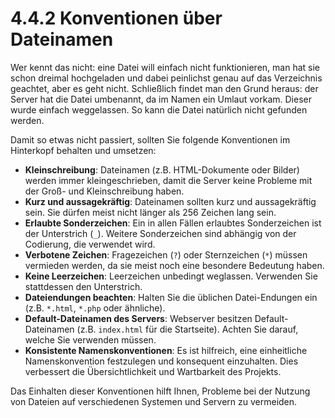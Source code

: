 # 4.4.2 Konventionen über Dateinamen

Wer kennt das nicht: eine Datei will einfach nicht funktionieren, man hat sie schon dreimal hochgeladen und dabei peinlichst genau auf das Verzeichnis geachtet, aber es geht nicht. Schließlich findet man den Grund heraus: der Server hat die Datei umbenannt, da im Namen ein Umlaut vorkam. Dieser wurde einfach weggelassen. So kann die Datei natürlich nicht gefunden werden.

Damit so etwas nicht passiert, sollten Sie folgende Konventionen im Hinterkopf behalten und umsetzen:

- **Kleinschreibung**: Dateinamen (z.B. HTML-Dokumente oder Bilder) werden immer kleingeschrieben, damit die Server keine Probleme mit der Groß- und Kleinschreibung haben.
- **Kurz und aussagekräftig**: Dateinamen sollten kurz und aussagekräftig sein. Sie dürfen meist nicht länger als 256 Zeichen lang sein.
- **Erlaubte Sonderzeichen**: Ein in allen Fällen erlaubtes Sonderzeichen ist der Unterstrich (`_`). Weitere Sonderzeichen sind abhängig von der Codierung, die verwendet wird.
- **Verbotene Zeichen**: Fragezeichen (`?`) oder Sternzeichen (`*`) müssen vermieden werden, da sie meist noch eine besondere Bedeutung haben.
- **Keine Leerzeichen**: Leerzeichen unbedingt weglassen. Verwenden Sie stattdessen den Unterstrich.
- **Dateiendungen beachten**: Halten Sie die üblichen Datei-Endungen ein (z.B. `*.html`, `*.php` oder ähnliche).
- **Default-Dateinamen des Servers**: Webserver besitzen Default-Dateinamen (z.B. `index.html` für die Startseite). Achten Sie darauf, welche Sie verwenden müssen.
- **Konsistente Namenskonventionen**: Es ist hilfreich, eine einheitliche Namenskonvention festzulegen und konsequent einzuhalten. Dies verbessert die Übersichtlichkeit und Wartbarkeit des Projekts.

Das Einhalten dieser Konventionen hilft Ihnen, Probleme bei der Nutzung von Dateien auf verschiedenen Systemen und Servern zu vermeiden.

